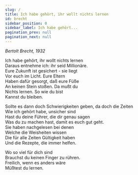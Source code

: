 ```yaml
---
slug: /
title: Ich habe gehört, ihr wollt nichts lernen
id: brecht
sidebar_position: 0
sidebar_label: Ich habe gehört...
pagination_prev: null
pagination_next: null
---
```


*Bertolt Brecht, 1932*

Ich habe gehört, ihr wollt nichts lernen<br/>
Daraus entnehme ich: ihr seid Millionäre.<br/>
Eure Zukunft ist gesichert - sie liegt<br/>
Vor euch im Licht. Eure Eltern<br/>
Haben dafür gesorgt, daß eure Füße<br/>
An keinen Stein stoßen. Da mußt du<br/>
Nichts lernen. So wie du bist<br/>
Kannst du bleiben.<br/>

Sollte es dann doch Schwierigkeiten geben, da doch die Zeiten<br/>
Wie ich gehört habe, unsicher sind<br/>
Hast du deine Führer, die dir genau sagen<br/>
Was du zu machen hast, damit es euch gut geht.<br/>
Sie haben nachgelesen bei denen<br/>
Welche die Weisheiten wissen<br/>
Die für alle Zeiten Gültigkeit haben<br/>
Und die Rezepte, die immer helfen.<br/>

Wo so viel für dich sind<br/>
Brauchst du keinen Finger zu rühren.<br/>
Freilich, wenn es anders wäre<br/>
Müßtest du lernen.
